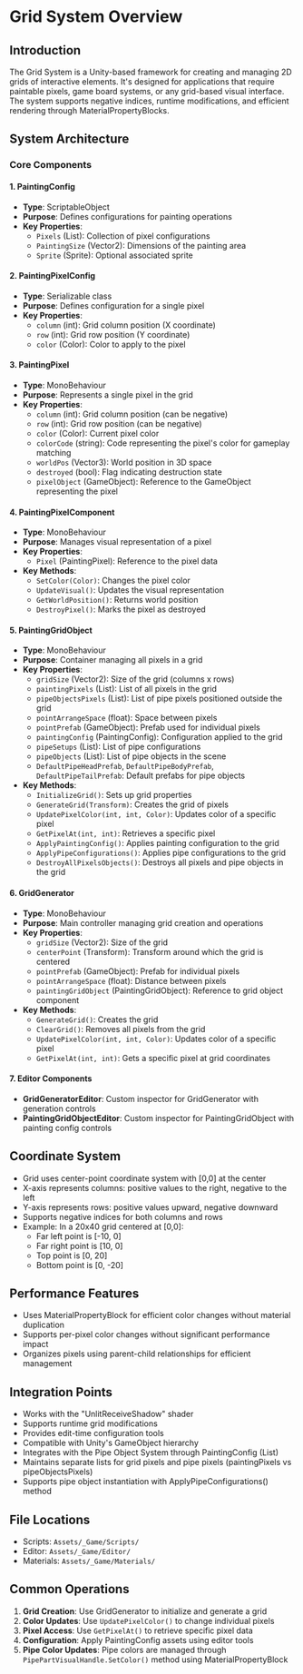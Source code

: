 # Grid System Overview

## Introduction
The Grid System is a Unity-based framework for creating and managing 2D grids of interactive elements. It's designed for applications that require paintable pixels, game board systems, or any grid-based visual interface. The system supports negative indices, runtime modifications, and efficient rendering through MaterialPropertyBlocks.

## System Architecture

### Core Components

#### 1. PaintingConfig
- **Type**: ScriptableObject
- **Purpose**: Defines configurations for painting operations
- **Key Properties**:
  - `Pixels` (List<PaintingPixelConfig>): Collection of pixel configurations
  - `PaintingSize` (Vector2): Dimensions of the painting area
  - `Sprite` (Sprite): Optional associated sprite

#### 2. PaintingPixelConfig
- **Type**: Serializable class
- **Purpose**: Defines configuration for a single pixel
- **Key Properties**:
  - `column` (int): Grid column position (X coordinate)
  - `row` (int): Grid row position (Y coordinate)
  - `color` (Color): Color to apply to the pixel

#### 3. PaintingPixel
- **Type**: MonoBehaviour
- **Purpose**: Represents a single pixel in the grid
- **Key Properties**:
  - `column` (int): Grid column position (can be negative)
  - `row` (int): Grid row position (can be negative)
  - `color` (Color): Current pixel color
  - `colorCode` (string): Code representing the pixel's color for gameplay matching
  - `worldPos` (Vector3): World position in 3D space
  - `destroyed` (bool): Flag indicating destruction state
  - `pixelObject` (GameObject): Reference to the GameObject representing the pixel

#### 4. PaintingPixelComponent
- **Type**: MonoBehaviour
- **Purpose**: Manages visual representation of a pixel
- **Key Properties**:
  - `Pixel` (PaintingPixel): Reference to the pixel data
- **Key Methods**:
  - `SetColor(Color)`: Changes the pixel color
  - `UpdateVisual()`: Updates the visual representation
  - `GetWorldPosition()`: Returns world position
  - `DestroyPixel()`: Marks the pixel as destroyed

#### 5. PaintingGridObject
- **Type**: MonoBehaviour
- **Purpose**: Container managing all pixels in a grid
- **Key Properties**:
  - `gridSize` (Vector2): Size of the grid (columns x rows)
  - `paintingPixels` (List<PaintingPixel>): List of all pixels in the grid
  - `pipeObjectsPixels` (List<PaintingPixel>): List of pipe pixels positioned outside the grid
  - `pointArrangeSpace` (float): Space between pixels
  - `pointPrefab` (GameObject): Prefab used for individual pixels
  - `paintingConfig` (PaintingConfig): Configuration applied to the grid
  - `pipeSetups` (List<PipeObjectSetup>): List of pipe configurations
  - `pipeObjects` (List<PipeObject>): List of pipe objects in the scene
  - `DefaultPipeHeadPrefab`, `DefaultPipeBodyPrefab`, `DefaultPipeTailPrefab`: Default prefabs for pipe objects
- **Key Methods**:
  - `InitializeGrid()`: Sets up grid properties
  - `GenerateGrid(Transform)`: Creates the grid of pixels
  - `UpdatePixelColor(int, int, Color)`: Updates color of a specific pixel
  - `GetPixelAt(int, int)`: Retrieves a specific pixel
  - `ApplyPaintingConfig()`: Applies painting configuration to the grid
  - `ApplyPipeConfigurations()`: Applies pipe configurations to the grid
  - `DestroyAllPixelsObjects()`: Destroys all pixels and pipe objects in the grid

#### 6. GridGenerator
- **Type**: MonoBehaviour
- **Purpose**: Main controller managing grid creation and operations
- **Key Properties**:
  - `gridSize` (Vector2): Size of the grid
  - `centerPoint` (Transform): Transform around which the grid is centered
  - `pointPrefab` (GameObject): Prefab for individual pixels
  - `pointArrangeSpace` (float): Distance between pixels
  - `paintingGridObject` (PaintingGridObject): Reference to grid object component
- **Key Methods**:
  - `GenerateGrid()`: Creates the grid
  - `ClearGrid()`: Removes all pixels from the grid
  - `UpdatePixelColor(int, int, Color)`: Updates color of a specific pixel
  - `GetPixelAt(int, int)`: Gets a specific pixel at grid coordinates

#### 7. Editor Components
- **GridGeneratorEditor**: Custom inspector for GridGenerator with generation controls
- **PaintingGridObjectEditor**: Custom inspector for PaintingGridObject with painting config controls

## Coordinate System
- Grid uses center-point coordinate system with [0,0] at the center
- X-axis represents columns: positive values to the right, negative to the left
- Y-axis represents rows: positive values upward, negative downward
- Supports negative indices for both columns and rows
- Example: In a 20x40 grid centered at [0,0]:
  - Far left point is [-10, 0]
  - Far right point is [10, 0]
  - Top point is [0, 20]
  - Bottom point is [0, -20]

## Performance Features
- Uses MaterialPropertyBlock for efficient color changes without material duplication
- Supports per-pixel color changes without significant performance impact
- Organizes pixels using parent-child relationships for efficient management

## Integration Points
- Works with the "UnlitReceiveShadow" shader
- Supports runtime grid modifications
- Provides edit-time configuration tools
- Compatible with Unity's GameObject hierarchy
- Integrates with the Pipe Object System through PaintingConfig (List<PipeObjectSetup>)
- Maintains separate lists for grid pixels and pipe pixels (paintingPixels vs pipeObjectsPixels)
- Supports pipe object instantiation with ApplyPipeConfigurations() method

## File Locations
- Scripts: `Assets/_Game/Scripts/`
- Editor: `Assets/_Game/Editor/`
- Materials: `Assets/_Game/Materials/`

## Common Operations
1. **Grid Creation**: Use GridGenerator to initialize and generate a grid
2. **Color Updates**: Use `UpdatePixelColor()` to change individual pixels
3. **Pixel Access**: Use `GetPixelAt()` to retrieve specific pixel data
4. **Configuration**: Apply PaintingConfig assets using editor tools
5. **Pipe Color Updates**: Pipe colors are managed through `PipePartVisualHandle.SetColor()` method using MaterialPropertyBlock